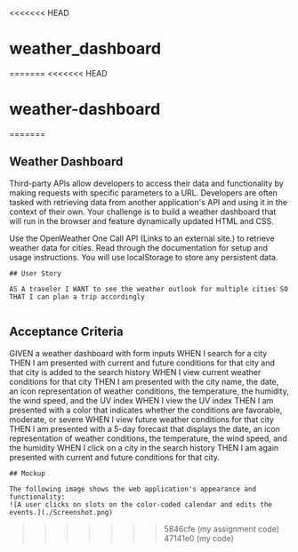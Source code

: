 <<<<<<< HEAD
# weather_dashboard
=======
<<<<<<< HEAD
# weather-dashboard
=======
## Weather Dashboard

Third-party APIs allow developers to access their data and functionality by making requests with specific parameters to a URL. Developers are often tasked with retrieving data from another application's API and using it in the context of their own. Your challenge is to build a weather dashboard that will run in the browser and feature dynamically updated HTML and CSS.

Use the OpenWeather One Call API (Links to an external site.) to retrieve weather data for cities. Read through the documentation for setup and usage instructions. You will use localStorage to store any persistent data.

```
## User Story

AS A traveler I WANT to see the weather outlook for multiple cities SO THAT I can plan a trip accordingly


```

## Acceptance Criteria

GIVEN a weather dashboard with form inputs WHEN I search for a city THEN I am presented with current and future conditions for that city and that city is added to the search history WHEN I view current weather conditions for that city THEN I am presented with the city name, the date, an icon representation of weather conditions, the temperature, the humidity, the wind speed, and the UV index WHEN I view the UV index THEN I am presented with a color that indicates whether the conditions are favorable, moderate, or severe WHEN I view future weather conditions for that city THEN I am presented with a 5-day forecast that displays the date, an icon representation of weather conditions, the temperature, the wind speed, and the humidity WHEN I click on a city in the search history THEN I am again presented with current and future conditions for that city.

```
## Mockup

The following image shows the web application's appearance and functionality:
![A user clicks on slots on the color-coded calendar and edits the events.](./Screenshot.png)
```
>>>>>>> 5846cfe (my assignment code)
>>>>>>> 47141e0 (my code)
